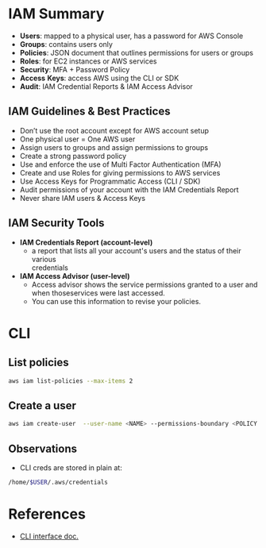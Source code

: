 # IAM Summary
- **Users**: mapped to a physical user, has a password for AWS Console  
- **Groups**: contains users only  
- **Policies**: JSON document that outlines permissions for users or groups  
- **Roles**: for EC2 instances or AWS services  
- **Security**: MFA + Password Policy  
- **Access** **Keys**: access AWS using the CLI or SDK  
- **Audit**: IAM Credential Reports & IAM Access Advisor

## IAM Guidelines & Best Practices  
- Don’t use the root account except for AWS account setup  
- One physical user = One AWS user  
- Assign users to groups and assign permissions to groups  
- Create a strong password policy  
- Use and enforce the use of Multi Factor Authentication (MFA)  
- Create and use Roles for giving permissions to AWS services  
- Use Access Keys for Programmatic Access (CLI / SDK)  
- Audit permissions of your account with the IAM Credentials Report  
- Never share IAM users & Access Keys

## IAM Security Tools  
- **IAM Credentials Report (account-level)**  
	- a report that lists all your account's users and the status of their various  
	credentials  
- **IAM Access Advisor (user-level)**  
	- Access advisor shows the service permissions granted to a user and when thoseservices were last accessed.  
	- You can use this information to revise your policies.

# CLI
## List policies
```bash
aws iam list-policies --max-items 2
```
## Create a user
```bash
aws iam create-user  --user-name <NAME> --permissions-boundary <POLICY ARN>
```

## Observations
- CLI creds are stored in plain at:
```bash
/home/$USER/.aws/credentials
```
# References
- [CLI interface doc.](https://docs.aws.amazon.com/cli/latest/reference/iam/)
